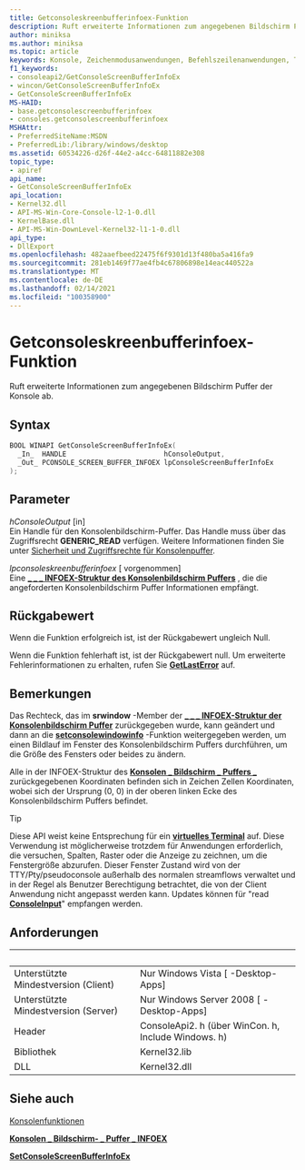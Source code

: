 ```yaml
---
title: Getconsoleskreenbufferinfoex-Funktion
description: Ruft erweiterte Informationen zum angegebenen Bildschirm Puffer der Konsole ab.
author: miniksa
ms.author: miniksa
ms.topic: article
keywords: Konsole, Zeichenmodusanwendungen, Befehlszeilenanwendungen, Terminalanwendungen, Konsolen-API
f1_keywords:
- consoleapi2/GetConsoleScreenBufferInfoEx
- wincon/GetConsoleScreenBufferInfoEx
- GetConsoleScreenBufferInfoEx
MS-HAID:
- base.getconsolescreenbufferinfoex
- consoles.getconsolescreenbufferinfoex
MSHAttr:
- PreferredSiteName:MSDN
- PreferredLib:/library/windows/desktop
ms.assetid: 60534226-d26f-44e2-a4cc-64811882e308
topic_type:
- apiref
api_name:
- GetConsoleScreenBufferInfoEx
api_location:
- Kernel32.dll
- API-MS-Win-Core-Console-l2-1-0.dll
- KernelBase.dll
- API-MS-Win-DownLevel-Kernel32-l1-1-0.dll
api_type:
- DllExport
ms.openlocfilehash: 482aaefbeed22475f6f9301d13f480ba5a416fa9
ms.sourcegitcommit: 281eb1469f77ae4fb4c67806898e14eac440522a
ms.translationtype: MT
ms.contentlocale: de-DE
ms.lasthandoff: 02/14/2021
ms.locfileid: "100358900"
---
```

# <a name="getconsolescreenbufferinfoex-function"></a>Getconsoleskreenbufferinfoex-Funktion

Ruft erweiterte Informationen zum angegebenen Bildschirm Puffer der Konsole ab.

## <a name="syntax"></a>Syntax

```C
BOOL WINAPI GetConsoleScreenBufferInfoEx(
  _In_  HANDLE                        hConsoleOutput,
  _Out_ PCONSOLE_SCREEN_BUFFER_INFOEX lpConsoleScreenBufferInfoEx
);
```

## <a name="parameters"></a>Parameter

*hConsoleOutput* \[in\]  
Ein Handle für den Konsolenbildschirm-Puffer. Das Handle muss über das Zugriffsrecht **GENERIC\_READ** verfügen. Weitere Informationen finden Sie unter [Sicherheit und Zugriffsrechte für Konsolenpuffer](console-buffer-security-and-access-rights.md).

*lpconsoleskreenbufferinfoex* \[ vorgenommen\]  
Eine [**\_ \_ \_ INFOEX-Struktur des Konsolenbildschirm Puffers**](console-screen-buffer-infoex.md) , die die angeforderten Konsolenbildschirm Puffer Informationen empfängt.

## <a name="return-value"></a>Rückgabewert

Wenn die Funktion erfolgreich ist, ist der Rückgabewert ungleich Null.

Wenn die Funktion fehlerhaft ist, ist der Rückgabewert null. Um erweiterte Fehlerinformationen zu erhalten, rufen Sie [**GetLastError**](/windows/win32/api/errhandlingapi/nf-errhandlingapi-getlasterror) auf.

## <a name="remarks"></a>Bemerkungen

Das Rechteck, das im **srwindow** -Member der [**\_ \_ \_ INFOEX-Struktur der Konsolenbildschirm Puffer**](console-screen-buffer-infoex.md) zurückgegeben wurde, kann geändert und dann an die [**setconsolewindowinfo**](setconsolewindowinfo.md) -Funktion weitergegeben werden, um einen Bildlauf im Fenster des Konsolenbildschirm Puffers durchführen, um die Größe des Fensters oder beides zu ändern.

Alle in der INFOEX-Struktur des [**Konsolen \_ Bildschirm \_ Puffers \_**](console-screen-buffer-infoex.md) zurückgegebenen Koordinaten befinden sich in Zeichen Zellen Koordinaten, wobei sich der Ursprung (0, 0) in der oberen linken Ecke des Konsolenbildschirm Puffers befindet.

> [!TIP]
> Diese API weist keine Entsprechung für ein **[virtuelles Terminal](console-virtual-terminal-sequences.md)** auf. Diese Verwendung ist möglicherweise trotzdem für Anwendungen erforderlich, die versuchen, Spalten, Raster oder die Anzeige zu zeichnen, um die Fenstergröße abzurufen. Dieser Fenster Zustand wird von der TTY/Pty/pseudoconsole außerhalb des normalen streamflows verwaltet und in der Regel als Benutzer Berechtigung betrachtet, die von der Client Anwendung nicht angepasst werden kann. Updates können für "read [**ConsoleInput**](readconsoleinput.md)" empfangen werden.

## <a name="requirements"></a>Anforderungen

| &nbsp; | &nbsp; |
|-|-|
| Unterstützte Mindestversion (Client) | Nur Windows Vista \[ -Desktop-Apps\] |
| Unterstützte Mindestversion (Server) | Nur Windows Server 2008 \[ -Desktop-Apps\] |
| Header | ConsoleApi2. h (über WinCon. h, Include Windows. h) |
| Bibliothek | Kernel32.lib |
| DLL | Kernel32.dll |

## <a name="see-also"></a>Siehe auch

[Konsolenfunktionen](console-functions.md)

[**Konsolen \_ Bildschirm- \_ Puffer \_ INFOEX**](console-screen-buffer-infoex.md)

[**SetConsoleScreenBufferInfoEx**](setconsolescreenbufferinfoex.md)